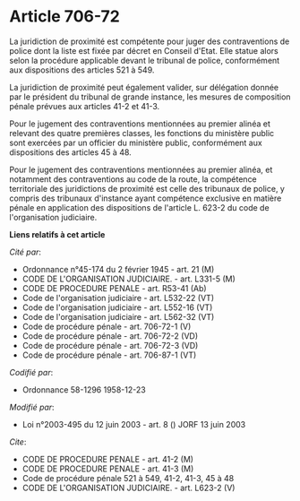 # Article 706-72

La juridiction de proximité est compétente pour juger des contraventions de police dont la liste est fixée par décret en
Conseil d'Etat. Elle statue alors selon la procédure applicable devant le tribunal de police, conformément aux dispositions
des articles 521 à 549.

La juridiction de proximité peut également valider, sur délégation donnée par le président du tribunal de grande instance,
les mesures de composition pénale prévues aux articles 41-2 et 41-3.

Pour le jugement des contraventions mentionnées au premier alinéa et relevant des quatre premières classes, les fonctions du
ministère public sont exercées par un officier du ministère public, conformément aux dispositions des articles 45 à 48.

Pour le jugement des contraventions mentionnées au premier alinéa, et notamment des contraventions au code de la route, la
compétence territoriale des juridictions de proximité est celle des tribunaux de police, y compris des tribunaux d'instance
ayant compétence exclusive en matière pénale en application des dispositions de l'article L. 623-2 du code de l'organisation
judiciaire.

**Liens relatifs à cet article**

_Cité par_:

  - Ordonnance n°45-174 du 2 février 1945 - art. 21 (M)
  - CODE DE L'ORGANISATION JUDICIAIRE. - art. L331-5 (M)
  - CODE DE PROCEDURE PENALE - art. R53-41 (Ab)
  - Code de l'organisation judiciaire - art. L532-22 (VT)
  - Code de l'organisation judiciaire - art. L552-16 (VT)
  - Code de l'organisation judiciaire - art. L562-32 (VT)
  - Code de procédure pénale - art. 706-72-1 (V)
  - Code de procédure pénale - art. 706-72-2 (VD)
  - Code de procédure pénale - art. 706-72-3 (VD)
  - Code de procédure pénale - art. 706-87-1 (VT)

_Codifié par_:

  - Ordonnance 58-1296 1958-12-23

_Modifié par_:

  - Loi n°2003-495 du 12 juin 2003 - art. 8 () JORF 13 juin 2003

_Cite_:

  - CODE DE PROCEDURE PENALE - art. 41-2 (M)
  - CODE DE PROCEDURE PENALE - art. 41-3 (M)
  - Code de procédure pénale 521 à 549, 41-2, 41-3, 45 à 48
  - CODE DE L'ORGANISATION JUDICIAIRE. - art. L623-2 (V)
